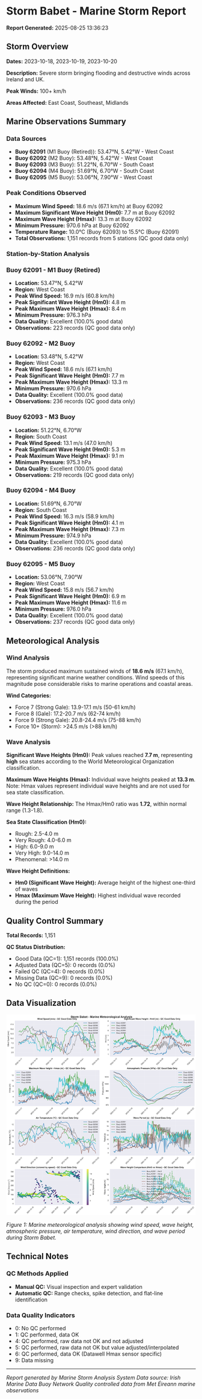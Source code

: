 # Storm Babet - Marine Storm Report

**Report Generated:** 2025-08-25 13:36:23

## Storm Overview

**Dates:** 2023-10-18, 2023-10-19, 2023-10-20

**Description:** Severe storm bringing flooding and destructive winds across Ireland and UK.

**Peak Winds:** 100+ km/h

**Areas Affected:** East Coast, Southeast, Midlands

## Marine Observations Summary

### Data Sources
- **Buoy 62091** (M1 Buoy (Retired)): 53.47°N, 5.42°W - West Coast
- **Buoy 62092** (M2 Buoy): 53.48°N, 5.42°W - West Coast
- **Buoy 62093** (M3 Buoy): 51.22°N, 6.70°W - South Coast
- **Buoy 62094** (M4 Buoy): 51.69°N, 6.70°W - South Coast
- **Buoy 62095** (M5 Buoy): 53.06°N, 7.90°W - West Coast

### Peak Conditions Observed

- **Maximum Wind Speed:** 18.6 m/s (67.1 km/h) at Buoy 62092
- **Maximum Significant Wave Height (Hm0):** 7.7 m at Buoy 62092
- **Maximum Wave Height (Hmax):** 13.3 m at Buoy 62092
- **Minimum Pressure:** 970.6 hPa at Buoy 62092
- **Temperature Range:** 10.0°C (Buoy 62093) to 15.5°C (Buoy 62091)
- **Total Observations:** 1,151 records from 5 stations (QC good data only)


### Station-by-Station Analysis

### Buoy 62091 - M1 Buoy (Retired)
- **Location:** 53.47°N, 5.42°W
- **Region:** West Coast
- **Peak Wind Speed:** 16.9 m/s (60.8 km/h)
- **Peak Significant Wave Height (Hm0):** 4.8 m  
- **Peak Maximum Wave Height (Hmax):** 8.4 m
- **Minimum Pressure:** 976.3 hPa
- **Data Quality:** Excellent (100.0% good data)
- **Observations:** 223 records (QC good data only)


### Buoy 62092 - M2 Buoy
- **Location:** 53.48°N, 5.42°W
- **Region:** West Coast
- **Peak Wind Speed:** 18.6 m/s (67.1 km/h)
- **Peak Significant Wave Height (Hm0):** 7.7 m  
- **Peak Maximum Wave Height (Hmax):** 13.3 m
- **Minimum Pressure:** 970.6 hPa
- **Data Quality:** Excellent (100.0% good data)
- **Observations:** 236 records (QC good data only)


### Buoy 62093 - M3 Buoy
- **Location:** 51.22°N, 6.70°W
- **Region:** South Coast
- **Peak Wind Speed:** 13.1 m/s (47.0 km/h)
- **Peak Significant Wave Height (Hm0):** 5.3 m  
- **Peak Maximum Wave Height (Hmax):** 9.1 m
- **Minimum Pressure:** 975.3 hPa
- **Data Quality:** Excellent (100.0% good data)
- **Observations:** 219 records (QC good data only)


### Buoy 62094 - M4 Buoy
- **Location:** 51.69°N, 6.70°W
- **Region:** South Coast
- **Peak Wind Speed:** 16.3 m/s (58.9 km/h)
- **Peak Significant Wave Height (Hm0):** 4.1 m  
- **Peak Maximum Wave Height (Hmax):** 7.3 m
- **Minimum Pressure:** 974.9 hPa
- **Data Quality:** Excellent (100.0% good data)
- **Observations:** 236 records (QC good data only)


### Buoy 62095 - M5 Buoy
- **Location:** 53.06°N, 7.90°W
- **Region:** West Coast
- **Peak Wind Speed:** 15.8 m/s (56.7 km/h)
- **Peak Significant Wave Height (Hm0):** 6.9 m  
- **Peak Maximum Wave Height (Hmax):** 11.6 m
- **Minimum Pressure:** 976.0 hPa
- **Data Quality:** Excellent (100.0% good data)
- **Observations:** 237 records (QC good data only)


## Meteorological Analysis

### Wind Analysis

The storm produced maximum sustained winds of **18.6 m/s** (67.1 km/h), representing significant marine weather conditions. Wind speeds of this magnitude pose considerable risks to marine operations and coastal areas.

**Wind Categories:**
- Force 7 (Strong Gale): 13.9-17.1 m/s (50-61 km/h)
- Force 8 (Gale): 17.2-20.7 m/s (62-74 km/h)  
- Force 9 (Strong Gale): 20.8-24.4 m/s (75-88 km/h)
- Force 10+ (Storm): >24.5 m/s (>88 km/h)


### Wave Analysis  

**Significant Wave Heights (Hm0):** Peak values reached **7.7 m**, representing **high** sea states according to the World Meteorological Organization classification.

**Maximum Wave Heights (Hmax):** Individual wave heights peaked at **13.3 m**. Note: Hmax values represent individual wave heights and are not used for sea state classification.

**Wave Height Relationship:** The Hmax/Hm0 ratio was **1.72**, within normal range (1.3-1.8).

**Sea State Classification (Hm0):**
- Rough: 2.5-4.0 m
- Very Rough: 4.0-6.0 m
- High: 6.0-9.0 m
- Very High: 9.0-14.0 m
- Phenomenal: >14.0 m

**Wave Height Definitions:**
- **Hm0 (Significant Wave Height):** Average height of the highest one-third of waves
- **Hmax (Maximum Wave Height):** Highest individual wave recorded during the period


## Quality Control Summary

**Total Records:** 1,151

**QC Status Distribution:**
- Good Data (QC=1): 1,151 records (100.0%)
- Adjusted Data (QC=5): 0 records (0.0%)
- Failed QC (QC=4): 0 records (0.0%)
- Missing Data (QC=9): 0 records (0.0%)
- No QC (QC=0): 0 records (0.0%)


## Data Visualization

![Storm Overview](Storm_Babet_overview.png)

*Figure 1: Marine meteorological analysis showing wind speed, wave height, atmospheric pressure, air temperature, wind direction, and wave period during Storm Babet.*

## Technical Notes

### QC Methods Applied
- **Manual QC:** Visual inspection and expert validation
- **Automatic QC:** Range checks, spike detection, and flat-line identification

### Data Quality Indicators
- 0: No QC performed
- 1: QC performed, data OK
- 4: QC performed, raw data not OK and not adjusted
- 5: QC performed, raw data not OK but value adjusted/interpolated
- 6: QC performed, data OK (Datawell Hmax sensor specific)
- 9: Data missing

---

*Report generated by Marine Storm Analysis System*
*Data source: Irish Marine Data Buoy Network*
*Quality controlled data from Met Éireann marine observations*
